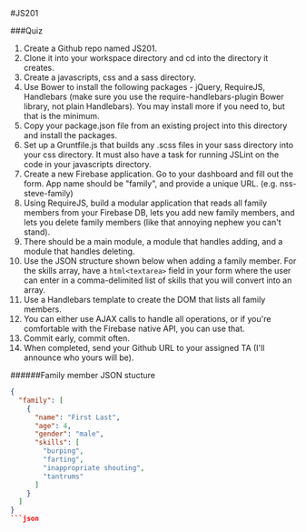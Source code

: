 #JS201

###Quiz
1. Create a Github repo named JS201.
2. Clone it into your workspace directory and cd into the directory it creates.
3. Create a javascripts, css and a sass directory.
4. Use Bower to install the following packages - jQuery, RequireJS, Handlebars (make sure you use the require-handlebars-plugin Bower library, not plain Handlebars). You may install more if you need to, but that is the minimum.
5. Copy your package.json file from an existing project into this directory and install the packages.
6. Set up a Gruntfile.js that builds any .scss files in your sass directory into your css directory. It must also have a task for running JSLint on the code in your javascripts directory.
7. Create a new Firebase application. Go to your dashboard and fill out the form. App name should be "family", and provide a unique URL. (e.g. nss-steve-family)
8. Using RequireJS, build a modular application that reads all family members from your Firebase DB, lets you add new family members, and lets you delete family members (like that annoying nephew you can't stand).
9. There should be a main module, a module that handles adding, and a module that handles deleting.
10. Use the JSON structure shown below when adding a family member. For the skills array, have a ```html<textarea>``` field in your form where the user can enter in a comma-delimited list of skills that you will convert into an array.
11. Use a Handlebars template to create the DOM that lists all family members.
12. You can either use AJAX calls to handle all operations, or if you're comfortable with the Firebase native API, you can use that.
13. Commit early, commit often.
14. When completed, send your Github URL to your assigned TA (I'll announce who yours will be).

######Family member JSON stucture
```json
{
  "family": [
    {
      "name": "First Last",
      "age": 4,
      "gender": "male",
      "skills": [
        "burping",
        "farting",
        "inappropriate shouting",
        "tantrums"
      ]
    }
  ]
}
```json